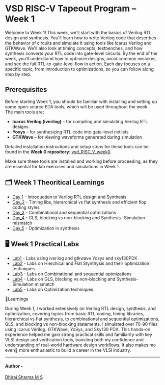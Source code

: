 # VSD RISC-V Tapeout Program – Week 1 

Welcome to Week 1! This week, we'll start with the basics of Verilog RTL design and synthesis. You'll learn how to write Verilog code that describes the behavior of circuits and simulate it using tools like Icarus Verilog and GTKWave. We'll also look at timing concepts, testbenches, and how synthesis converts your RTL code into gate-level circuits. By the end of the week, you'll understand how to optimize designs, avoid common mistakes, and see the full RTL-to-gate-level flow in action. Each day focuses on a specific topic, from introduction to optimizations, so you can follow along step by step.

## Prerequisites 

Before starting Week 1, you should be familiar with installing and setting up some open-source EDA tools, which will be used throughout the week.  
The main tools are:  
- **Icarus Verilog (iverilog)** – for compiling and simulating Verilog RTL designs  
- **Yosys** – for synthesizing RTL code into gate-level netlists  
- **GTKWave** – for viewing waveforms generated during simulation

Detailed installation instructions and setup steps for these tools can be found in the **Week 0 repository**:  [vsd_RISC_V_week0](https://github.com/Dhiraj4-alt/vsd_RISC_V_week0).  

Make sure these tools are installed and working before proceeding, as they are essential for lab exercises and simulations in Week 1.

## 🗂 Week 1 Theoritical Learnings

- [Day 1](https://github.com/Dhiraj4-alt/vsd_RISC_V_week1/tree/Day1) - Introduction to Verilog RTL design and Synthesis
- [Day_2](https://github.com/Dhiraj4-alt/vsd_RISC_V_week1/tree/Day2) - Timing libs, hierarchical vs flat synthesis and efficient flop coding styles
- [Day_3](https://github.com/Dhiraj4-alt/vsd_RISC_V_week1/tree/Day3) - Combinational and sequential optmizations
- [Day_4](https://github.com/Dhiraj4-alt/vsd_RISC_V_week1/tree/Day4) - GLS, blocking vs non-blocking and Synthesis- Simulation mismatch
- [Day_5](https://github.com/Dhiraj4-alt/vsd_RISC_V_week1/tree/Day5) - Optimization in synthesis


## 🖥 Week 1 Practical Labs 
- [Lab1](https://github.com/Dhiraj4-alt/vsd_RISC_V_week1/tree/day1_Labs) - Labs using iverilog and gtkwave Yosys and sky130PDK
- [Lab2](https://github.com/Dhiraj4-alt/vsd_RISC_V_week1/tree/day2_Labs) - Labs on Hierchical and Flat Stynthysis and their optimization techniques
- [Lab3](https://github.com/Dhiraj4-alt/vsd_RISC_V_week1/tree/day3_Labs) - Labs on Combinational and sequential optmizations 
- [Lab4](https://github.com/Dhiraj4-alt/vsd_RISC_V_week1/tree/day4_Labs) - Labs on GLS, blocking vs non-blocking and Synthesis- Simulation mismatch
- [Lab5](https://github.com/Dhiraj4-alt/vsd_RISC_V_week1/tree/day5_Labs) - Labs on Optimization techniques


📝Learnings

During Week 1, I worked extensively on Verilog RTL design, synthesis, and optimization, covering topics from basic RTL coding, timing libraries, hierarchical vs flat synthesis, to combinational and sequential optimizations, GLS, and blocking vs non-blocking statements. I simulated over 70-90 files using Icarus Verilog, GTKWave, YoSys, and Sky130 PDK. This hands-on experience helped me gain strong practical skills and familiarity with key VLSI design and verification tools, boosting both my confidence and understanding of real-world hardware design workflows. It also makes me even🚀 more enthusiastic to build a career in the VLSI industry.

-----

#### Author - 

[Dhiraj Sharma M S](https://github.com/Dhiraj4-alt)
  
